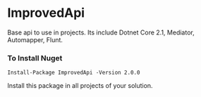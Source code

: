 # ImprovedApi
Base api to use in projects. Its include Dotnet Core 2.1, Mediator, Automapper, Flunt.

### To Install Nuget
`Install-Package ImprovedApi -Version 2.0.0`

Install this package in all projects of your solution.

